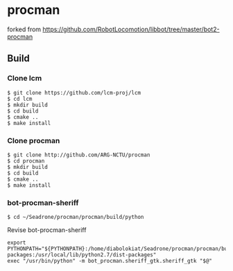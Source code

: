 # procman
forked from
https://github.com/RobotLocomotion/libbot/tree/master/bot2-procman

## Build
### Clone lcm
```
$ git clone https://github.com/lcm-proj/lcm
$ cd lcm
$ mkdir build
$ cd build
$ cmake ..
$ make install
```

### Clone procman
```
$ git clone http://github.com/ARG-NCTU/procman
$ cd procman
$ mkdir build
$ cd build
$ cmake ..
$ make install
```

### bot-procman-sheriff
```
$ cd ~/Seadrone/procman/procman/build/python
```
Revise bot-procman-sheriff
```
export PYTHONPATH="${PYTHONPATH}:/home/diabolokiat/Seadrone/procman/procman/build/lib/python2.7/dist-packages:/usr/local/lib/python2.7/dist-packages"
exec "/usr/bin/python" -m bot_procman.sheriff_gtk.sheriff_gtk "$@"
```
